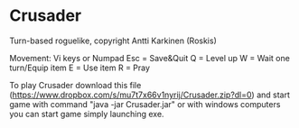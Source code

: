 Crusader
==============

Turn-based roguelike, copyright Antti Karkinen (Roskis)

Movement: Vi keys or Numpad
Esc = Save&Quit
Q = Level up
W = Wait one turn/Equip item
E = Use item
R = Pray

To play Crusader download this file (https://www.dropbox.com/s/mu7t7x66v1nyrij/Crusader.zip?dl=0) and start game with command "java -jar Crusader.jar" or with windows computers you can start game simply launching exe.
